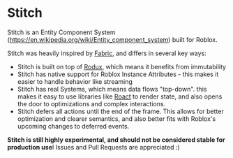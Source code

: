 # Stitch
Stitch is an Entity Component System (https://en.wikipedia.org/wiki/Entity_component_system) built for Roblox.


Stitch was heavily inspired by [Fabric](https://github.com/evaera/Fabric), and differs in several key ways:
- Stitch is built on top of [Rodux](https://github.com/Roblox/Rodux), which means it benefits from immutability
- Stitch has native support for Roblox Instance Attributes - this makes it easier to handle behavior like streaming
- Stitch has real Systems, which means data flows "top-down". this makes it easy to use libraries like [Roact](https://github.com/Roblox/Roact) to render state, and also opens the door to optimizations and complex interactions.
- Stitch defers all actions until the end of the frame. This allows for better optimization and clearer semantics, and also better fits with Roblox's upcoming changes to deferred events.


**Stitch is still highly experimental, and should not be considered stable for production use**I
Issues and Pull Requests are appreciated :)

